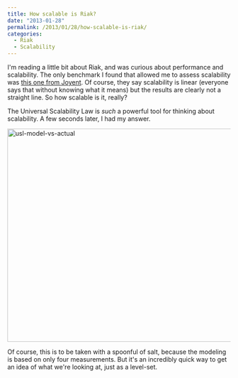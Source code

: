 ```yaml
---
title: How scalable is Riak?
date: "2013-01-28"
permalink: /2013/01/28/how-scalable-is-riak/
categories:
  - Riak
  - Scalability
---
```

I'm reading a little bit about Riak, and was curious about performance and scalability. The only benchmark I found that allowed me to assess scalability was [this one from Joyent][1]. Of course, they say scalability is linear (everyone says that without knowing what it means) but the results are clearly not a straight line. So how scalable is it, really?

The Universal Scalability Law is *such* a powerful tool for thinking about scalability. A few seconds later, I had my answer.

<img src="http://www.xaprb.com/blog/wp-content/uploads/2013/01/usl-model-vs-actual1.png" alt="usl-model-vs-actual" width="640" height="480" class="aligncenter size-full wp-image-3032" />

Of course, this is to be taken with a spoonful of salt, because the modeling is based on only four measurements. But it's an incredibly quick way to get an idea of what we're looking at, just as a level-set.

 [1]: http://joyent.com/blog/riak-smartmachine-benchmark-the-technical-details/
